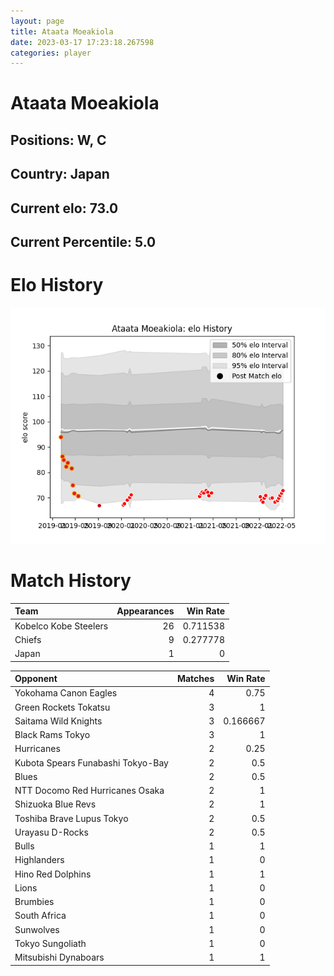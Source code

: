 ```yaml
---  
layout: page  
title: Ataata Moeakiola  
date: 2023-03-17 17:23:18.267598  
categories: player  
---
```

# Ataata Moeakiola

## Positions: W, C

## Country: Japan

## Current elo: 73.0

## Current Percentile: 5.0

# Elo History


![elo history](history_AtaataMoeakiola.png)
# Match History


| Team                  |   Appearances |   Win Rate |
|:----------------------|--------------:|-----------:|
| Kobelco Kobe Steelers |            26 |   0.711538 |
| Chiefs                |             9 |   0.277778 |
| Japan                 |             1 |   0        |

| Opponent                          |   Matches |   Win Rate |
|:----------------------------------|----------:|-----------:|
| Yokohama Canon Eagles             |         4 |   0.75     |
| Green Rockets Tokatsu             |         3 |   1        |
| Saitama Wild Knights              |         3 |   0.166667 |
| Black Rams Tokyo                  |         3 |   1        |
| Hurricanes                        |         2 |   0.25     |
| Kubota Spears Funabashi Tokyo-Bay |         2 |   0.5      |
| Blues                             |         2 |   0.5      |
| NTT Docomo Red Hurricanes Osaka   |         2 |   1        |
| Shizuoka Blue Revs                |         2 |   1        |
| Toshiba Brave Lupus Tokyo         |         2 |   0.5      |
| Urayasu D-Rocks                   |         2 |   0.5      |
| Bulls                             |         1 |   1        |
| Highlanders                       |         1 |   0        |
| Hino Red Dolphins                 |         1 |   1        |
| Lions                             |         1 |   0        |
| Brumbies                          |         1 |   0        |
| South Africa                      |         1 |   0        |
| Sunwolves                         |         1 |   0        |
| Tokyo Sungoliath                  |         1 |   0        |
| Mitsubishi Dynaboars              |         1 |   1        |